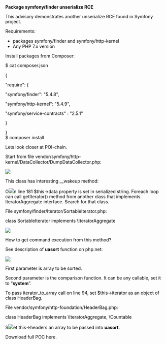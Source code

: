 <meta content="text/html; charset=utf-8" http-equiv="content-type"></meta><title></title><meta content="LibreOffice 6.2.6.2 (Linux)" name="generator"></meta><meta content="2022-05-29T17:07:24" name="created"></meta><meta content="2022-05-29T19:39:08" name="changed"></meta><style type="text/css">
		@page { size: 8.27in 11.69in; margin: 0.79in }
		p { margin-bottom: 0.1in; direction: ltr; color: #000000; line-height: 115%; text-align: left; orphans: 2; widows: 2; background: transparent }
		p.western { font-family: "Liberation Serif", serif; font-size: 12pt; so-language: en-US }
		p.cjk { font-family: "Noto Serif CJK SC"; font-size: 12pt; so-language: zh-CN }
		p.ctl { font-family: "Lohit Devanagari"; font-size: 12pt; so-language: hi-IN }
	</style></head><body dir="ltr" lang="en-US" link="#000080" text="#000000" vlink="#800000">**Package symfony/finder unserialize RCE**

This advisory demonstrates another unserialize RCE found in Symfony project.

Requirements:

- packages symfony/finder and symfony/http-kernel
- Any PHP 7.x version

Install packages from Composer:

$ cat composer.json

{

 "require": {

 "symfony/finder": "5.4.8",

 "symfony/http-kernel": "5.4.9",

 "symfony/service-contracts" : "2.5.1"

 }

}  
$ composer install

Lets look closer at POI-chain.

Start from file vendor/symfony/http-kernel/DataCollector/DumpDataCollector.php:

![](symfony_finder_rce_0day_html_4ecef5edcfea3ee7.png)

This class has interesting \_\_wakeup method:

O![](symfony_finder_rce_0day_html_c5826aa8dbb07531.png)n line 181 $this→data property is set in serialized string. Foreach loop can call getIterator() method from another class that implements IteratorAggregate interface. Search for that class.

File symfony/finder/Iterator/SortableIterator.php:

class SortableIterator implements \\IteratorAggregate

![](symfony_finder_rce_0day_html_287f742e9754c543.png)

How to get command execution from this method?

See description of **uasort** <span style="font-weight: normal">function on php.net:</span>

![](symfony_finder_rce_0day_html_dbe19da205b649ab.png)

First parameter is array to be sorted.

Second parameter is the comparison function. It can be any callable, set it to “**system**”.

To pass iterator\_to\_array call on line 94, set $this→iterator as an object of class HeaderBag.

File vendor/symfony/http-foundation/HeaderBag.php:

class HeaderBag implements \\IteratorAggregate, \\Countable

S![](symfony_finder_rce_0day_html_85c2cd25d6ece41f.png)et this→headers an array to be passed into **uasort**.

Download full POC here.